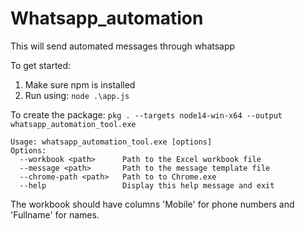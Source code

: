 # Whatsapp_automation
This will send automated messages through whatsapp

To get started:

1) Make sure npm is installed
2) Run using: `node .\app.js`

To create the package:
`pkg . --targets node14-win-x64 --output whatsapp_automation_tool.exe`

```
Usage: whatsapp_automation_tool.exe [options]
Options:
  --workbook <path>      Path to the Excel workbook file
  --message <path>       Path to the message template file
  --chrome-path <path>   Path to to Chrome.exe
  --help                 Display this help message and exit
```

The workbook should have columns 'Mobile' for phone numbers and 'Fullname' for names.
